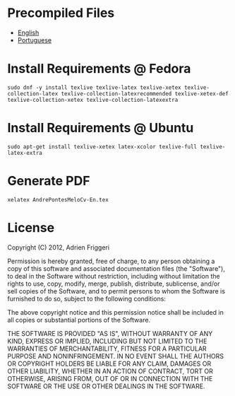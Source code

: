 # Precompiled Files
* [English](https://github.com/andrepontesmelo/cv/releases/download/current-en/AndrePontesMeloCv-En.pdf)
* [Portuguese](https://github.com/andrepontesmelo/cv/releases/download/current-pt/AndrePontesMeloCv-Pt.pdf)

# Install Requirements @ Fedora 

    sudo dnf -y install texlive texlive-latex texlive-xetex texlive-collection-latex texlive-collection-latexrecommended texlive-xetex-def texlive-collection-xetex texlive-collection-latexextra

# Install Requirements @ Ubuntu 

    sudo apt-get install texlive-xetex latex-xcolor texlive-full texlive-latex-extra
 
 
# Generate PDF

    xelatex AndrePontesMeloCv-En.tex

# License

Copyright (C) 2012, Adrien Friggeri

Permission is hereby granted, free of charge, to any person obtaining a copy of this software and associated documentation files (the "Software"), to deal in the Software without restriction, including without limitation the rights to use, copy, modify, merge, publish, distribute, sublicense, and/or sell copies of the Software, and to permit persons to whom the Software is furnished to do so, subject to the following conditions:

The above copyright notice and this permission notice shall be included in all copies or substantial portions of the Software.

THE SOFTWARE IS PROVIDED "AS IS", WITHOUT WARRANTY OF ANY KIND, EXPRESS OR IMPLIED, INCLUDING BUT NOT LIMITED TO THE WARRANTIES OF MERCHANTABILITY, FITNESS FOR A PARTICULAR PURPOSE AND NONINFRINGEMENT. IN NO EVENT SHALL THE AUTHORS OR COPYRIGHT HOLDERS BE LIABLE FOR ANY CLAIM, DAMAGES OR OTHER LIABILITY, WHETHER IN AN ACTION OF CONTRACT, TORT OR OTHERWISE, ARISING FROM, OUT OF OR IN CONNECTION WITH THE SOFTWARE OR THE USE OR OTHER DEALINGS IN THE SOFTWARE.
